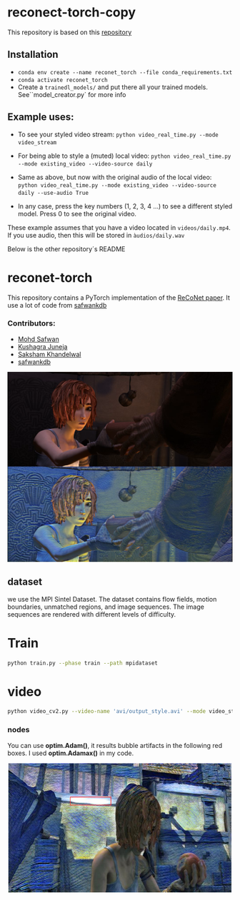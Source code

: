 # reconect-torch-copy
This repository is based on this [repository](https://github.com/liulai/reconet-torch)

## Installation
- `conda env create --name reconet_torch --file conda_requirements.txt`
- `conda activate reconet_torch`
- Create a `trainedl_models/` and put there all your trained models. See``model_creator.py` for more info
## Example uses:
- To see your styled video stream: `python video_real_time.py --mode video_stream` 
- For being able to style a (muted) local video: `python video_real_time.py --mode existing_video --video-source daily` 
- Same as above, but now with the original audio of the local video: `python video_real_time.py --mode existing_video --video-source daily --use-audio True`

- In any case, press the key numbers (1, 2, 3, 4 ...) to see a different styled model. Press 0 to see the original video.

These example assumes that you have a video located in `videos/daily.mp4`. If you use audio, then this will be stored in `àudios/daily.wav` 

Below is the other repository´s README
# reconet-torch
This repository contains a PyTorch implementation of the [ReCoNet paper](https://arxiv.org/pdf/1807.01197.pdf). It use a lot of code from [safwankdb](https://github.com/safwankdb/ReCoNet-PyTorch)

### Contributors:
- [Mohd Safwan](https://github.com/safwankdb)
- [Kushagra Juneja](https://github.com/kushagra1729)
- [Saksham Khandelwal](https://github.com/skq024)
- [safwankdb](https://github.com/safwankdb)

[![Watch the video](videos/shanmen2.png)](videos/output_shaman_1_concat01_10.avi)


## dataset
we use the MPI Sintel Dataset. The dataset contains flow fields, motion boundaries, unmatched regions, and image sequences. The image sequences are rendered with different levels of difficulty.

# Train

```bash
python train.py --phase train --path mpidataset
```

# video

```bash
python video_cv2.py --video-name 'avi/output_style.avi' --mode video_style --save-directory trained_models --model-name model.pth
```



### nodes

You can use **optim.Adam()**, it results bubble artifacts in the following red boxes. I used **optim.Adamax()** in my code.

<div align='center'>
  <img src="videos/bubble1.png" alt="autoportrait" height="290"  width="500"/>
</div>



